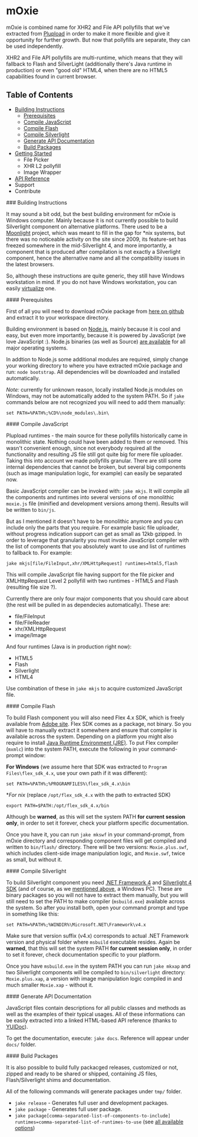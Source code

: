 # mOxie


mOxie is combined name for XHR2 and File API pollyfills that we've extracted from [Plupload](https://github.com/moxiecode/plupload) in order to make it more flexible and give it opportunity for further growth. But now that pollyfills are separate, they can be used independently.

XHR2 and File API pollyfills are multi-runtime, which means that they will fallback to Flash and SilverLight (additionally there's Java runtime in production) or even "good old" HTML4, when there are no HTML5 capabilities found in current browser. 

## Table of Contents

* [Building Instructions](#build-instructions)
  * [Prerequisites](#prepare)
  * [Compile JavaScript](#compile-js)
  * [Compile Flash](#compile-flash)
  * [Compile Silverlight](#compile-silverlight)
  * [Generate API Documentation](#generate-docs)
  * [Build Packages](#build-packages)
* [Getting Started](#getting-started)
  * File Picker
  * XHR L2 pollyfill
  * Image Wrapper
* [API Reference](/moxiecode/moxie/wiki/API)
* Support
* Contribute



<a name="build-instructions" />
### Building Instructions

It may sound a bit odd, but the best building environment for mOxie is Windows computer. Mainly because it is not currently possible to build Silverlight component on alternative platforms. There used to be a [Moonlight](http://www.mono-project.com/Moonlight) project, which was meant to fill in the gap for *nix systems, but there was no noticeable activity on the site since 2009, its feature-set has freezed somewhere in the mid-Silverlight 4, and more importantly, a component that is produced after compilation is not exactly a Silverlight component, hence the alternative name and all the compatibility issues in the latest browsers.

So, although these instructions are quite generic, they still have Windows workstation in mind. If you do not have Windows workstation, you can easily [virtualize](https://www.virtualbox.org/wiki/Screenshots) one.

<a name="prepare" />
#### Prerequisites

First of all you will need to download mOxie package from [here on github]() and extract it to your workspace directory.

Building environment is based on [Node.js](http://nodejs.org/), mainly because it is cool and easy, but even more importantly, because it is powered by JavaScript (we love JavaScript :). Node.js binaries (as well as Source) [are available](http://nodejs.org/download/) for all major operating systems.

In addtion to Node.js some additional modules are required, simply change your working directory to where you have extracted mOxie package and run: `node bootstrap`. All dependencies will be downloaded and installed automatically.

*Note:* currently for unknown reason, locally installed Node.js modules on Windows, may not be automatically added to the system PATH. So if `jake` commands below are not recognized you will need to add them manually:

```
set PATH=%PATH%;%CD%\node_modules\.bin\
``` 

<a name="compile-js" />
#### Compile JavaScript

Plupload runtimes - the main source for these pollyfills historically came in monolithic state. Nothing could have been added to them or removed. This wasn't convenient enough, since not everybody required all the functionality and resulting JS file still got quite big for mere file uploader. Taking this into account we made pollyfills granular. There are still some internal dependencies that cannot be broken, but several big components (such as image manipulation logic, for example) can easily be separated now.

Basic JavaScript compiler can be invoked with: `jake mkjs`. It will compile all the components and runtimes into several versions of one monolithic `moxie.js` file (minified and development versions among them). Results will be written to `bin/js`.

But as I mentioned it doesn't have to be monolithic anymore and you can include only the parts that you require. For example basic file uploader, without progress indication support can get as small as 12kb gzipped. In order to leverage that granularity you must invoke JavaScript compiler with the list of components that you absolutely want to use and list of runtimes to fallback to. For example:
<a name="compile-js-options" />

```
jake mkjs[file/FileInput,xhr/XMLHttpRequest] runtimes=html5,flash
```

This will compile JavaScript file having support for the file picker and XMLHttpRequest Level 2 pollyfill with two runtimes - HTML5 and Flash (resulting file size ?).

Currently there are only four major components that you should care about (the rest will be pulled in as dependecies automatically). These are:

* file/FileInput
* file/FileReader
* xhr/XMLHttpRequest
* image/Image

And four runtimes (Java is in production right now):

* HTML5
* Flash
* Silverlight
* HTML4

Use combination of these in `jake mkjs` to acquire customized JavaScript file.

<a name="compile-flash" />
#### Compile Flash

To build Flash component you will also need Flex 4.x SDK, which is freely available from [Adobe site](http://www.adobe.com/devnet/flex/flex-sdk-download.html). Flex SDK comes as a package, not binary. So you will have to manually extract it somewhere and ensure that compiler is available across the system. Depending on a platform you might also require to install [Java Runtime Environment \(JRE\)](http://www.java.com/inc/BrowserRedirect1.jsp?locale=en). To put Flex compiler (`mxmlc`) into the system PATH, execute the following in your command-prompt window:

**For Windows** (we assume here that SDK was extracted to `Program Files\flex_sdk_4.x`, use your own path if it was different):

```
set PATH=%PATH%;%PROGRAMFILES%\flex_sdk_4.x\bin
```

**For *nix** (replace `/opt/flex_sdk_4.x` with the path to extracted SDK)

```
export PATH=$PATH:/opt/flex_sdk_4.x/bin
```

Although be **warned**, as this will set the system PATH **for current session only**, in order to set it forever, check your platform specific documentation.

Once you have it, you can run `jake mkswf` in your command-prompt, from mOxie directory and corresponding component files will get compiled and written to `bin/flash/` directory. There will be two versions: `Moxie.plus.swf`, which includes client-side image manipulation logic, and `Moxie.swf`, twice as small, but without it.

<a name="compile-silverlight" />
#### Compile Silverlight

To build Silverlight component you need [.NET Framework 4](http://www.microsoft.com/en-us/download/details.aspx?id=17851) and [Silverlight 4 SDK](http://www.microsoft.com/en-us/download/details.aspx?id=7335) (and of course, as we [mentioned above](#build-instructions), a Windows PC). These are binary packages so you will not have to extract them manually, but you will still need to set the PATH to make compiler (`msbuild.exe`) available across the system. So after you install both, open your command prompt and type in something like this:

```
set PATH=%PATH%;%WINDIR%\Microsoft.NET\Framework\v4.x
```

Make sure that version suffix (v4.x) corresponds to actual .NET Framework version and physical folder where `msbuild` executable resides. Again be **warned**, that this will set the system PATH **for current session only**, in order to set it forever, check documentation specific to your platform.

Once you have `msbuild.exe` in the system PATH you can run `jake mkxap` and two Silverlight components will be compiled to `bin/silverlight` directory: `Moxie.plus.xap`, a version with image manipulation logic compiled in and much smaller `Moxie.xap` - without it.

<a name="generate-docs" />
#### Generate API Documentation

JavaScript files contain descriptions for all public classes and methods as well as the examples of their typical usages. All of these informations can be easily extracted into a linked HTML-based API reference (thanks to [YUIDoc](http://yui.github.com/yuidoc/)).

To get the documentation, execute: `jake docs`. Reference will appear under `docs/` folder.

<a name="build-packages" />
#### Build Packages

It is also possible to build fully packacged releases, customized or not, zipped and ready to be shared or shipped, containing JS files, Flash/Silverlight shims and documentation. 

All of the following commands will generate packages under `tmp/` folder.

* `jake release` - Generates full user and development packages.
* `jake package` - Generates full user package.
* `jake package[comma-separated-list-of-components-to-include] runtimes=comma-separated-list-of-runtimes-to-use` (see [all available options](#compile-js-options))
